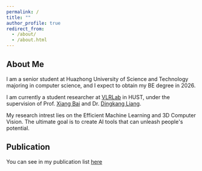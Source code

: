 ```yaml
---
permalink: /
title: ""
author_profile: true
redirect_from: 
  - /about/
  - /about.html
---
```


About Me
-----
I am a senior student at Huazhong University of Science and Technology majoring in computer science, and I expect to obtain my BE degree in 2026. 

I am currently a student researcher at [VLRLab](http://vlrlab.aia.hust.edu.cn/) in HUST, under the supervision of Prof. [Xiang Bai](https://scholar.google.com/citations?user=UeltiQ4AAAAJ&hl=en) and Dr. [Dingkang Liang](https://dk-liang.github.io/).

My research intrest lies on the Efficient Machine Learning and 3D Computer Vision. The ultimate goal is to create AI tools that can unleash people's potential.

Publication
------
You can see in my publication list [here](https://scholar.google.com/citations?user=Dy-V-1IAAAAJ&hl=en)
